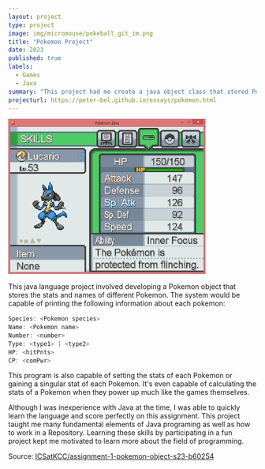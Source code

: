 ```yaml
---
layout: project
type: project
image: img/micromouse/pokeball_git_im.png
title: "Pokemon Project"
date: 2023
published: true
labels:
  - Games
  - Java 
summary: "This project had me create a java object class that stored Pokemon data."
projecturl: https://peter-bel.github.io/essays/pokemon.html
---
```


<div class="text-center p-4">
  <img width="400px" src="../img/micromouse/pkm_im_git.jpg" class="img-thumbnail" >
</div>

This java language project involved developing a Pokemon object that stores the stats and names of different Pokemon. The system would be capable of printing the following information about each pokemon:

```cpp
Species: <Pokemon species>
Name: <Pokemon name>
Number: <number>
Type: <type1> | <type2>
HP: <hitPnts>
CP: <comPwr>
```

This program is also capable of setting the stats of each Pokemon or gaining a singular stat of each Pokemon. It's even capable of calculating the stats of a Pokemon when they power up much like the games themselves. 

Although I was inexperience with Java at the time, I was able to quickly learn the language and score perfectly on this assignment. This project taught me many fundamental elements of Java programing as well as how to work in a Repository. Learning these skills by participating in a fun project kept me motivated to learn more about the field of programming. 


Source: <a href="https://github.com/ICSatKCC/assignment-1-pokemon-object-s23-b60254"></i>ICSatKCC/assignment-1-pokemon-object-s23-b60254</a>
